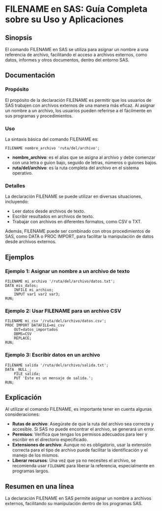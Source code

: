 <!--
Meta Description: # FILENAME en SAS: Guía Completa sobre su Uso y Aplicaciones ## Sinopsis El comando FILENAME en SAS se utiliza para asignar un nombre a una referencia...
Meta Keywords: archivo, filename, sas, del, archivos
-->

# FILENAME en SAS: Guía Completa sobre su Uso y Aplicaciones

## Sinopsis
El comando FILENAME en SAS se utiliza para asignar un nombre a una referencia de archivo, facilitando el acceso a archivos externos, como datos, informes y otros documentos, dentro del entorno SAS.

## Documentación
### Propósito
El propósito de la declaración FILENAME es permitir que los usuarios de SAS trabajen con archivos externos de una manera más eficaz. Al asignar un nombre a un archivo, los usuarios pueden referirse a él fácilmente en sus programas y procedimientos.

### Uso
La sintaxis básica del comando FILENAME es:

```sas
FILENAME nombre_archivo 'ruta/del/archivo';
```

- **nombre_archivo**: es el alias que se asigna al archivo y debe comenzar con una letra o guion bajo, seguido de letras, números o guiones bajos.
- **ruta/del/archivo**: es la ruta completa del archivo en el sistema operativo.

### Detalles
La declaración FILENAME se puede utilizar en diversas situaciones, incluyendo:
- Leer datos desde archivos de texto.
- Escribir resultados en archivos de texto.
- Trabajar con archivos en diferentes formatos, como CSV o TXT.

Además, FILENAME puede ser combinado con otros procedimientos de SAS, como DATA o PROC IMPORT, para facilitar la manipulación de datos desde archivos externos.

## Ejemplos
### Ejemplo 1: Asignar un nombre a un archivo de texto
```sas
FILENAME mi_archivo '/ruta/del/archivo/datos.txt';
DATA mis_datos;
    INFILE mi_archivo;
    INPUT var1 var2 var3;
RUN;
```

### Ejemplo 2: Usar FILENAME para un archivo CSV
```sas
FILENAME mi_csv '/ruta/del/archivo/datos.csv';
PROC IMPORT DATAFILE=mi_csv
    OUT=datos_importados
    DBMS=CSV
    REPLACE;
RUN;
```

### Ejemplo 3: Escribir datos en un archivo
```sas
FILENAME salida '/ruta/del/archivo/salida.txt';
DATA _NULL_;
    FILE salida;
    PUT 'Este es un mensaje de salida.';
RUN;
```

## Explicación
Al utilizar el comando FILENAME, es importante tener en cuenta algunas consideraciones:
- **Rutas de archivo**: Asegúrate de que la ruta del archivo sea correcta y accesible. Si SAS no puede encontrar el archivo, se generará un error.
- **Permisos**: Verifica que tengas los permisos adecuados para leer y escribir en el directorio especificado.
- **Extensiones de archivo**: Aunque no es obligatorio, usar la extensión correcta para el tipo de archivo puede facilitar la identificación y el manejo de los mismos.
- **Liberar recursos**: Una vez que ya no necesites el archivo, se recomienda usar `FILENAME` para liberar la referencia, especialmente en programas largos.

## Resumen en una línea
La declaración FILENAME en SAS permite asignar un nombre a archivos externos, facilitando su manipulación dentro de los programas SAS.